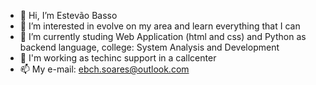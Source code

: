 - 👋 Hi, I’m Estevão Basso
- 👀 I’m interested in evolve on my area and learn everything that I can
- 🌱 I’m currently studing Web Application (html and css) and Python as backend language, college: System Analysis and Development
- 💞 I'm working as techinc support in a callcenter
- 📫 My e-mail: ebch.soares@outlook.com

<!---
extevo-b/extevo-b is a ✨ special ✨ repository because its `README.md` (this file) appears on your GitHub profile.
You can click the Preview link to take a look at your changes.
--->
